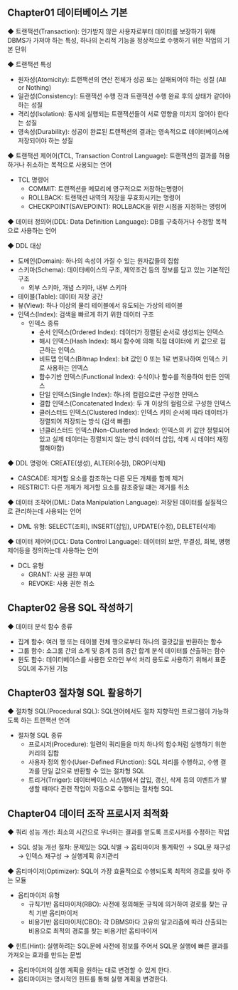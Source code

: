 ## Chapter01 데이터베이스 기본 

◆ 트랜잭션(Transaction): 인가받지 않은 사용자로부터 데이터를 보장하기 위해 DBMS가 가져야 하는 특성, 하나의 논리적 기능을 정상적으로 수행하기 위한 작업의 기본 단위

◆ 트랜잭션 특성

- 원자성(Atomicity): 트랜잭션의 연산 전체가 성공 또는 실패되어야 하는 성질 (All or Nothing)
- 일관성(Consistency): 트랜잭션 수행 전과 트랜잭션 수행 완료 후의 상태가 같아야 하는 성질
- 격리성(Isolation): 동시에 실행되는 트랜잭션들이 서로 영향을 미치지 않어야 한다는 성질
- 영속성(Durability): 성공이 완료된 트랜잭션의 결과는 영속적으로 데이터베이스에 저장되어야 하는 성질

◆ 트랜잭션 제어어(TCL, Transaction Control Language): 트랜잭션의 결과를 허용하거나 취소하는 목적으로 사용되는 언어

- TCL 명령어
  - COMMIT: 트랜잭션을 메모리에 영구적으로 저장하는명령어
  - ROLLBACK: 트랜잭션 내역의 저장을 무효화시키는 명령어
  - CHECKPOINT(SAVEPOINT): ROLLBACK을 위한 시점을 지정하는 명령어

◆ 데이터 정의어(DDL: Data Definition Language): DB를 구축하거나 수정할 목적으로 사용하는 언어

◆ DDL 대상

- 도메인(Domain): 하나의 속성이 가질 수 있는 원자값들의 집합
- 스키마(Schema): 데이터베이스의 구조, 제약조건 등의 정보를 담고 있는 기본적인 구조
  - 외부 스키마, 개념 스키마, 내부 스키마
- 테이블(Table): 데이터 저장 공간
- 뷰(View): 하나 이상의 물리 테이블에서 유도되는 가상의 테이블
- 인덱스(Index): 검색을 빠르게 하기 위한 데이터 구조
  - 인덱스 종류
    - 순서 인덱스(Ordered Index): 데이터가 정렬된 순서로 생성되는 인덱스
    - 해시 인덱스(Hash Index): 해시 함수에 의해 직접 데이터에 키 값으로 접근하는 인덱스
    - 비트맵 인덱스(Bitmap Index): bit 값인 0 또는 1로 변호나하여 인덱스 키로 사용하는 인덱스
    - 함수기반 인덱스(Functional Index): 수식이나 함수를 적용하여 만든 인덱스
    - 단일 인덱스(Single Index): 하나의 컬럼으로만 구성한 인덱스
    - 결합 인덱스(Concatenated Index): 두 개 이상의 컬럼으로 구성한 인덱스
    - 클러스터드 인덱스(Clustered Index): 인덱스 키의 순서에 따라 데이터가 정렬되어 저장되는 방식 (검색 빠름)
    - 넌클러스터드 인덱스(Non-Clustered Index): 인덱스의 키 값만 정렬되어 있고 실제 데이터는 정렬되지 않는 방식 (데이터 삽입, 삭제 시 데이터 재정렬해야함)

◆ DDL 명령어: CREATE(생성), ALTER(수정), DROP(삭제)

- CASCADE: 제거할 요소를 참조하는 다른 모든 개체를 함께 제거
- RESTRICT: 다른 개체가 제거할 요소를 참조중일 떄는 제거를 취소

◆ 데이터 조작어(DML: Data Manipulation Language): 저장된 데이터를 실질적으로 관리하는데 사용되는 언어

- DML 유형: SELECT(조회), INSERT(삽입), UPDATE(수정), DELETE(삭제)

◆ 데이터 제어어(DCL: Data Control Language): 데이터의 보안, 무결성, 회복, 병행 제어등을 정의하는데 사용하는 언어

- DCL 유형
  - GRANT: 사용 권한 부여
  - REVOKE: 사용 권한 취소

 

## Chapter02 응용 SQL 작성하기 

◆ 데이터 분석 함수 종류

- 집계 함수: 여러 행 또는 테이블 전체 행으로부터 하나의 결괏값을 반환하는 함수
- 그룹 함수: 소그룸 간의 소계 및 중계 등의 중간 합계 분석 데이터를 산출하는 함수
- 윈도 함수: 데이터베이스를 사용한 오라인 부석 처리 용도로 사용하기 위해서 표준 SQL에 추가된 기능

## Chapter03 절차형 SQL 활용하기

◆ 절차형 SQL(Procedural SQL): SQL언어에서도 절차 지향적인 프로그램이 가능하도록 하는 트랜잭션 언어

- 절차형 SQL 종류
  - 프로시저(Procedure): 일련의 쿼리들을 마치 하나의 함수처럼 실행하기 위한 커리의 집합
  - 사용자 정의 함수(User-Defined FUnction): SQL 처리를 수행하고, 수행 결과를 단일 값으로 반환할 수 있는 절차형 SQL
  - 트리거(Trriger): 데이터베이스 시스템에서 삽입, 갱신, 삭제 등의 이벤트가 발생할 때마다 관련 작업이 자동으로 수행되는 절차형 SQL

 

## Chapter04 데이터 조작 프로시저 최적화 

◆ 쿼리 성능 개선: 최소의 시간으로 우너하는 결과를 얻도록 프로시저를 수정하는 작업

- SQL 성능 개선 절차: 문제있는 SQL식별 → 옵티마이저 통계확인 → SQL문 재구성 → 인덱스 재구성 → 실행계획 유지관리

◆ 옵티마이저(Optimizer): SQL이 가장 효율적으로 수행되도록 최적의 경로를 찾아 주는 모듈

- 옵티마이저 유형
  - 규칙기반 옵티마이저(RBO): 사전에 정의해둔 규칙에 의거하여 경로를 찾는 규칙 기반 옵티마이저
  - 비용기반 옵티마이저(CBO): 각 DBMS마다 고유의 알고리즘에 따라 산출되는 비용으로 최적의 경로를 찾는 비용기반 옵티마이저

◆ 힌트(Hint): 실행하려는 SQL문에 사전에 정보를 주어서 SQL문 실행에 빠른 결과를 가져오는 효과를 만드는 문법

- 옵티마이저의 실행 계획을 원하는 대로 변경할 수 있게 한다.
- 옵티마이저는 명시적인 힌트를 통해 실행 계획을 변경한다.